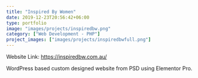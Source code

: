 ```yaml
---
title: "Inspired By Women"
date: 2019-12-23T20:56:42+06:00
type: portfolio
image: "images/projects/inspiredbw.png"
category: ["Web Development - PHP"]
project_images: ["images/projects/inspiredbwfull.png"]
---
```


Website Link: https://inspiredbw.com.au/

WordPress based custom designed website from PSD using Elementor Pro.